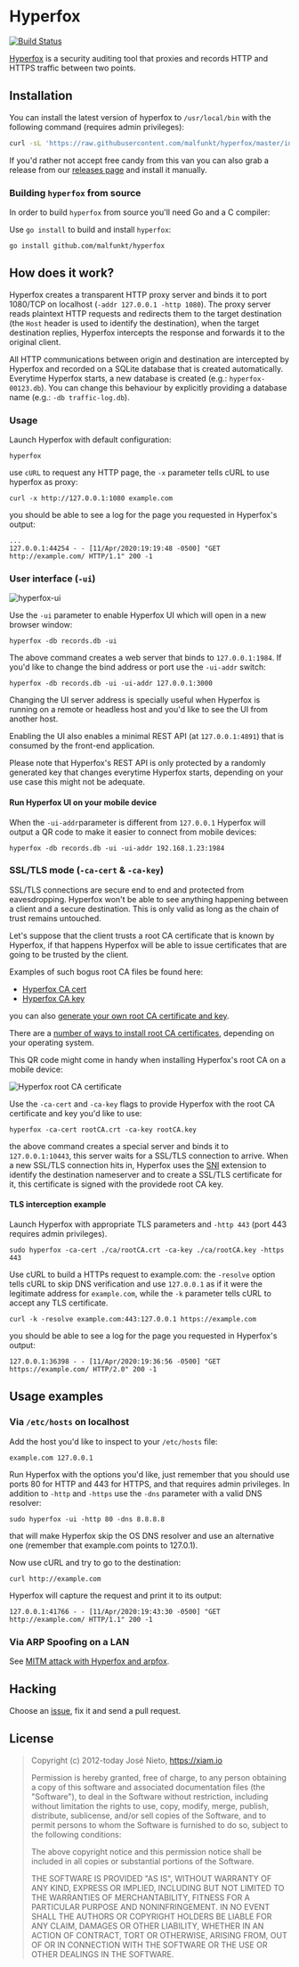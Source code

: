 # Hyperfox

[![Build Status](https://travis-ci.org/malfunkt/hyperfox.svg?branch=master)](https://travis-ci.org/malfunkt/hyperfox)

[Hyperfox][1] is a security auditing tool that proxies and records HTTP and
HTTPS traffic between two points.

## Installation

You can install the latest version of hyperfox to `/usr/local/bin` with the
following command (requires admin privileges):

```sh
curl -sL 'https://raw.githubusercontent.com/malfunkt/hyperfox/master/install.sh' | sh
```

If you'd rather not accept free candy from this van you can also grab a release
from our [releases page](https://github.com/malfunkt/hyperfox/releases) and
install it manually.

### Building `hyperfox` from source

In order to build `hyperfox` from source you'll need Go and a C compiler:

Use `go install` to build and install `hyperfox`:

```
go install github.com/malfunkt/hyperfox
```

## How does it work?

Hyperfox creates a transparent HTTP proxy server and binds it to port 1080/TCP
on localhost (`-addr 127.0.0.1 -http 1080`). The proxy server reads plaintext
HTTP requests and redirects them to the target destination (the `Host` header
is used to identify the destination), when the target destination replies,
Hyperfox intercepts the response and forwards it to the original client.

All HTTP communications between origin and destination are intercepted by
Hyperfox and recorded on a SQLite database that is created automatically.
Everytime Hyperfox starts, a new database is created (e.g.:
`hyperfox-00123.db`). You can change this behaviour by explicitly providing a
database name (e.g.: `-db traffic-log.db`).

### Usage

Launch Hyperfox with default configuration:

```
hyperfox
```

use `cURL` to request any HTTP page, the `-x` parameter tells cURL to use
hyperfox as proxy:

```
curl -x http://127.0.0.1:1080 example.com
```

you should be able to see a log for the page you requested in Hyperfox's output:

```
...
127.0.0.1:44254 - - [11/Apr/2020:19:19:48 -0500] "GET http://example.com/ HTTP/1.1" 200 -1
```

### User interface (`-ui`)

![hyperfox-ui](https://user-images.githubusercontent.com/385670/79090465-6e7eb300-7d0f-11ea-8fc6-df1e6da8a12e.png)

Use the `-ui` parameter to enable Hyperfox UI which will open in a new browser
window:

```
hyperfox -db records.db -ui
```

The above command creates a web server that binds to `127.0.0.1:1984`. If you'd
like to change the bind address or port use the `-ui-addr` switch:

```
hyperfox -db records.db -ui -ui-addr 127.0.0.1:3000
```

Changing the UI server address is specially useful when Hyperfox is running on
a remote or headless host and you'd like to see the UI from another host.

Enabling the UI also enables a minimal REST API (at `127.0.0.1:4891`) that is
consumed by the front-end application.

Please note that Hyperfox's REST API is only protected by a randomly generated
key that changes everytime Hyperfox starts, depending on your use case this
might not be adequate.

#### Run Hyperfox UI on your mobile device

When the `-ui-addr`parameter is different from `127.0.0.1` Hyperfox will
output a QR code to make it easier to connect from mobile devices:

```
hyperfox -db records.db -ui -ui-addr 192.168.1.23:1984
```

### SSL/TLS mode (`-ca-cert` & `-ca-key`)

SSL/TLS connections are secure end to end and protected from eavesdropping.
Hyperfox won't be able to see anything happening between a client and a secure
destination. This is only valid as long as the chain of trust remains
untouched.

Let's suppose that the client trusts a root CA certificate that is known by
Hyperfox, if that happens Hyperfox will be able to issue certificates that are
going to be trusted by the client.

Examples of such bogus root CA files be found here:

* [Hyperfox CA cert](https://raw.githubusercontent.com/malfunkt/hyperfox/master/ca/rootCA.crt)
* [Hyperfox CA key](https://raw.githubusercontent.com/malfunkt/hyperfox/master/ca/rootCA.key)

you can also [generate your own root CA certificate and
key](https://www.ibm.com/support/knowledgecenter/SSZQDR/com.ibm.rba.doc/LD_rootkeyandcert.html).

There are a [number of ways to install root CA
certificates](https://www.bounca.org/tutorials/install_root_certificate.html),
depending on your operating system.

This QR code might come in handy when installing Hyperfox's root CA on a mobile
device:

![Hyperfox root CA certificate](https://chart.googleapis.com/chart?cht=qr&choe=UTF-8&chs=220x220&chl=https://static.hyperfox.org/rootCA.crt)

Use the `-ca-cert` and `-ca-key` flags to provide Hyperfox with the root CA
certificate and key you'd like to use:

```
hyperfox -ca-cert rootCA.crt -ca-key rootCA.key
```

the above command creates a special server and binds it to `127.0.0.1:10443`,
this server waits for a SSL/TLS connection to arrive. When a new SSL/TLS
connection hits in, Hyperfox uses the
[SNI](https://en.wikipedia.org/wiki/Server_Name_Indication) extension to
identify the destination nameserver and to create a SSL/TLS certificate for it,
this certificate is signed with the providede root CA key.

#### TLS interception example

Launch Hyperfox with appropriate TLS parameters and `-http 443` (port 443
requires admin privileges).

```
sudo hyperfox -ca-cert ./ca/rootCA.crt -ca-key ./ca/rootCA.key -https 443
```

Use cURL to build a HTTPs request to example.com: the `-resolve` option tells
cURL to skip DNS verification and use `127.0.0.1` as if it were the legitimate
address for `example.com`, while the `-k` parameter tells cURL to accept any
TLS certificate.

```
curl -k -resolve example.com:443:127.0.0.1 https://example.com
```

you should be able to see a log for the page you requested in Hyperfox's output:

```
127.0.0.1:36398 - - [11/Apr/2020:19:36:56 -0500] "GET https://example.com/ HTTP/2.0" 200 -1
```

## Usage examples

### Via `/etc/hosts` on localhost

Add the host you'd like to inspect to your `/etc/hosts` file:

```
example.com 127.0.0.1
```

Run Hyperfox with the options you'd like, just remember that you should use
ports 80 for HTTP and 443 for HTTPS, and that requires admin privileges. In
addition to `-http` and `-https` use the `-dns` parameter with a valid DNS
resolver:

```
sudo hyperfox -ui -http 80 -dns 8.8.8.8
```

that will make Hyperfox skip the OS DNS resolver and use an alternative one
(remember that example.com points to 127.0.1).

Now use cURL and try to go to the destination:

```
curl http://example.com
```

Hyperfox will capture the request and print it to its output:

```
127.0.0.1:41766 - - [11/Apr/2020:19:43:30 -0500] "GET http://example.com/ HTTP/1.1" 200 -1
```

### Via ARP Spoofing on a LAN

See [MITM attack with Hyperfox and arpfox](https://xiam.dev/mitm-attack-with-hyperfox-and-arpfox/).

## Hacking

Choose an [issue][2], fix it and send a pull request.

## License

> Copyright (c) 2012-today José Nieto, https://xiam.io
>
> Permission is hereby granted, free of charge, to any person obtaining
> a copy of this software and associated documentation files (the
> "Software"), to deal in the Software without restriction, including
> without limitation the rights to use, copy, modify, merge, publish,
> distribute, sublicense, and/or sell copies of the Software, and to
> permit persons to whom the Software is furnished to do so, subject to
> the following conditions:
>
> The above copyright notice and this permission notice shall be
> included in all copies or substantial portions of the Software.
>
> THE SOFTWARE IS PROVIDED "AS IS", WITHOUT WARRANTY OF ANY KIND,
> EXPRESS OR IMPLIED, INCLUDING BUT NOT LIMITED TO THE WARRANTIES OF
> MERCHANTABILITY, FITNESS FOR A PARTICULAR PURPOSE AND
> NONINFRINGEMENT. IN NO EVENT SHALL THE AUTHORS OR COPYRIGHT HOLDERS BE
> LIABLE FOR ANY CLAIM, DAMAGES OR OTHER LIABILITY, WHETHER IN AN ACTION
> OF CONTRACT, TORT OR OTHERWISE, ARISING FROM, OUT OF OR IN CONNECTION
> WITH THE SOFTWARE OR THE USE OR OTHER DEALINGS IN THE SOFTWARE.

[1]: https://hyperfox.org
[2]: https://github.com/malfunkt/hyperfox/issues
